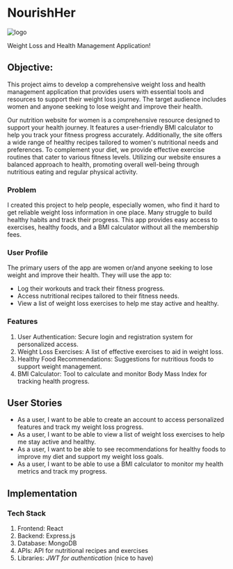 # NourishHer
![logo](https://github.com/user-attachments/assets/20e88d9b-dc8b-4f52-ac70-4854e0e4d1d5)

Weight Loss and Health Management Application!

## Objective:

This project aims to develop a comprehensive weight loss and health management application that provides users with essential tools and resources to support their weight loss journey. The target audience includes women and anyone seeking to lose weight and improve their health.

Our nutrition website for women is a comprehensive resource designed to support your health journey. It features a user-friendly BMI calculator to help you track your fitness progress accurately. Additionally, the site offers a wide range of healthy recipes tailored to women's nutritional needs and preferences. To complement your diet, we provide effective exercise routines that cater to various fitness levels. Utilizing our website ensures a balanced approach to health, promoting overall well-being through nutritious eating and regular physical activity.

### Problem

I created this project to help people, especially women, who find it hard to get reliable weight loss information in one place. Many struggle to build healthy habits and track their progress. This app provides easy access to exercises, healthy foods, and a BMI calculator without all the membership fees.

### User Profile

The primary users of the app are women or/and anyone seeking to lose weight and improve their health.
They will use the app to:

- Log their workouts and track their fitness progress.
- Access nutritional recipes tailored to their fitness needs.
- View a list of weight loss exercises to help me stay active and healthy.

### Features

1. User Authentication: Secure login and registration system for personalized access.
2. Weight Loss Exercises: A list of effective exercises to aid in weight loss.
3. Healthy Food Recommendations: Suggestions for nutritious foods to support weight management.
4. BMI Calculator: Tool to calculate and monitor Body Mass Index for tracking health progress.

## User Stories

- As a user, I want to be able to create an account to access personalized features and track my weight loss progress.
- As a user, I want to be able to view a list of weight loss exercises to help me stay active and healthy.
- As a user, I want to be able to see recommendations for healthy foods to improve my diet and support my weight loss goals.
- As a user, I want to be able to use a BMI calculator to monitor my health metrics and track my progress.

## Implementation

### Tech Stack

1. Frontend: React
2. Backend: Express.js
3. Database: MongoDB
4. APIs: API for nutritional recipes and exercises
5. Libraries: _JWT for authentication_ (nice to have)


